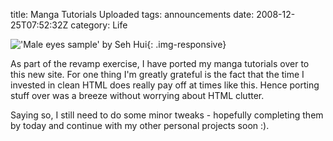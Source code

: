 title: Manga Tutorials Uploaded
tags: announcements
date: 2008-12-25T07:52:32Z
category: Life

!['Male eyes sample' by Seh Hui]({filename}/images/2008/12/male.gif){: .img-responsive}

As part of the revamp exercise, I have ported my manga tutorials over to this new site. For one thing I'm greatly grateful is the fact that the time I invested in clean HTML does really pay off at times like this. Hence porting stuff over was a breeze without worrying about HTML clutter.

Saying so, I still need to do some minor tweaks - hopefully completing them by today and continue with my other personal projects soon :).
